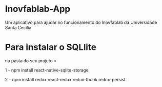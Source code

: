 # Inovfablab-App
Um aplicativo para ajudar no funcionamento do Inovfablab da Universidade Santa Cecília

# Para instalar o SQLlite
na pasta do seu projeto >

1 - npm install react-native-sqlite-storage

2 - npm install redux react-redux redux-thunk redux-persist
